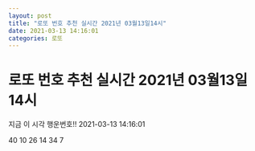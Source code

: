 ```yaml
---
layout: post
title: "로또 번호 추천 실시간 2021년 03월13일14시"
date: 2021-03-13 14:16:01
categories: 로또
---
```


# 로또 번호 추천 실시간 2021년 03월13일14시

지금 이 시각 행운번호!! 2021-03-13 14:16:01

 40  10  26  14  34  7 

